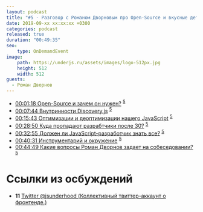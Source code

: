 ```yaml
---
layout: podcast
title: "#5 - Разговор с Романом Дворновым про Open-Source и вкусные детали Web [Ламповый]"
date: 2019-09-xx xx:xx:xx +0300
categories: podcast
released: true
duration: "00:49:35"
seo:
    type: OnDemandEvent
image:
    path: https://underjs.ru/assets/images/logo-512px.jpg
    height: 512
    width: 512
guests:
  - Роман Дворнов
---
```


- [00:01:18 Open-Source и зачем он нужен?](#) <sup>[5](#note5)</sup>
- [00:07:44 Внутринности Discovery.js](#) <sup>[5](#note5)</sup>
- [00:15:43 Оптимизации и деоптимизации нашего JavaScript](#) <sup>[5](#note5)</sup>
- [00:28:50 Куда пропадают разрабтчики после 30?](#) <sup>[5](#note5)</sup>
- [00:32:55 Должен ли JavaScript-разработчик знать все?](#) <sup>[5](#note5)</sup>
- [00:40:31 Инструментарий и окружение](#) <sup>[5](#note5)</sup>
- [00:44:49 Какие вопросы Роман Дворнов задает на собеседовании?](#) <sup>[5](#note5)</sup>

# Ссылки из осбуждений

- <b id="note11">11</b> [Twitter @jsunderhood (Коллективный твиттер-аккаунт о фронтенде.)](https://twitter.com/jsunderhood)


